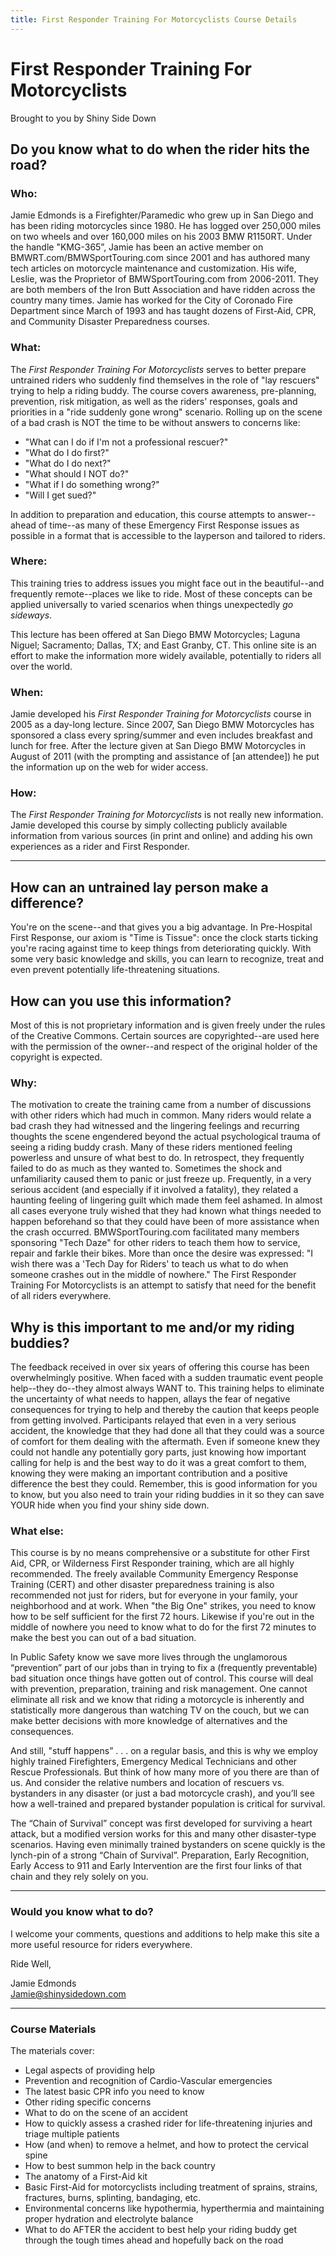 ```yaml
---
title: First Responder Training For Motorcyclists Course Details
---
```

# First Responder Training For Motorcyclists
Brought to you by Shiny Side Down

## Do you know what to do when the rider hits the road?

### Who:

Jamie Edmonds is a Firefighter/Paramedic who grew up in San Diego and has been riding motorcycles since 1980. He has logged over 250,000 miles on two wheels and over 160,000 miles on his 2003 BMW R1150RT. Under the handle "KMG-365”, Jamie has been an active member on BMWRT.com/BMWSportTouring.com since 2001 and has authored many tech articles on motorcycle maintenance and customization. His wife, Leslie, was the Proprietor of BMWSportTouring.com from 2006-2011. They are both members of the Iron Butt Association and have ridden across the country many times. Jamie has worked for the City of Coronado Fire Department since March of 1993 and has taught dozens of First-Aid, CPR, and Community Disaster Preparedness courses.

### What:

The *First Responder Training For Motorcyclists*  serves to better prepare untrained riders who suddenly find themselves in the role of "lay rescuers" trying to help a riding buddy. The course covers awareness, pre-planning, prevention, risk mitigation, as well as the riders' responses, goals and priorities in a "ride suddenly gone wrong" scenario. Rolling up on the scene of a bad crash is NOT the time to be without answers to concerns like: 

* "What can I do if I'm not a professional rescuer?" 
* "What do I do first?" 
* "What do I do next?" 
* "What should I NOT do?" 
* "What if I do something wrong?" 
* "Will I get sued?" 

In addition to preparation and education, this course attempts to answer--ahead of time--as many of these Emergency First Response issues as possible in a format that is accessible to the layperson and tailored to riders.

### Where:

This training tries to address issues you might face out in the beautiful--and frequently remote--places we like to ride. Most of these concepts can be applied universally to varied scenarios when things unexpectedly _go sideways_. 

This lecture has been offered at San Diego BMW Motorcycles; Laguna Niguel; Sacramento; Dallas, TX; and East Granby, CT. This online site is an effort to make the information more widely available, potentially to riders all over the world.

### When:

Jamie developed his *First Responder Training for Motorcyclists* course in 2005 as a day-long lecture. Since 2007, San Diego BMW Motorcycles has sponsored a class every spring/summer and even includes breakfast and lunch for free. After the lecture given at San Diego BMW Motorcycles in August of 2011 (with the prompting and assistance of [an attendee]) he put the information up on the web for wider access.

### How:

The *First Responder Training for Motorcyclists* is not really new information. Jamie developed this course by simply collecting publicly available information from various sources (in print and online) and adding his own experiences as a rider and First Responder.

---

## How can an untrained lay person make a difference?

You're on the scene--and that gives you a big advantage. In Pre-Hospital First Response, our axiom is "Time is Tissue": once the clock starts ticking you're racing against time to keep things from deteriorating quickly. With some very basic knowledge and skills, you can learn to recognize, treat and even prevent potentially life-threatening situations.

## How can you use this information?

Most of this is not proprietary information and is given freely under the rules of the Creative Commons. Certain sources are copyrighted--are used here with the permission of the owner--and respect of the original holder of the copyright is expected.

### Why:

The motivation to create the training came from a number of discussions with other riders which had much in common. Many riders would relate a bad crash they had witnessed and the lingering feelings and recurring thoughts the scene engendered beyond the actual psychological trauma of seeing a riding buddy crash. Many of these riders mentioned feeling powerless and unsure of what best to do. In retrospect, they frequently failed to do as much as they wanted to. Sometimes the shock and unfamiliarity caused them to panic or just freeze up. Frequently, in a very serious accident (and especially if it involved a fatality), they related a haunting feeling of lingering guilt which made them feel ashamed. In almost all cases everyone truly wished that they had known what things needed to happen beforehand so that they could have been of more assistance when the crash occurred. BMWSportTouring.com facilitated many members sponsoring "Tech Daze" for other riders to teach them how to service, repair and farkle their bikes. More than once the desire was expressed: "I wish there was a 'Tech Day for Riders' to teach us what to do when someone crashes out in the middle of nowhere." The First Responder Training For Motorcyclists is an attempt to satisfy that need for the benefit of all riders everywhere.

## Why is this important to me and/or my riding buddies? 

The feedback received in over six years of offering this course has been overwhelmingly positive. When faced with a sudden traumatic event people help--they do--they almost always WANT to. This training helps to eliminate the uncertainty of what needs to happen, allays the fear of negative consequences for trying to help and thereby the caution that keeps people from getting involved. Participants relayed that even in a very serious accident, the knowledge that they had done all that they could was a source of comfort for them dealing with the aftermath. Even if someone knew they could not handle any potentially gory parts, just knowing how important calling for help is and the best way to do it was a great comfort to them, knowing they were making an important contribution and a positive difference the best they could. Remember, this is good information for you to know, but you also need to train your riding buddies in it so they can save YOUR hide when you find your shiny side down.

### What else:

This course is by no means comprehensive or a substitute for other First Aid, CPR, or Wilderness First Responder training, which are all highly recommended. The freely available Community Emergency Response Training (CERT) and other disaster preparedness training is also recommended not just for riders, but for everyone in your family, your neighborhood and at work. When "the Big One" strikes, you need to know how to be self sufficient for the first 72 hours. Likewise if you're out in the middle of nowhere you need to know what to do for the first 72 minutes to make the best you can out of a bad situation.

In Public Safety know we save more lives through the unglamorous “prevention” part of our jobs than in trying to fix a (frequently preventable) bad situation once things have gotten out of control. This course will deal with prevention, preparation, training and risk management. One cannot eliminate all risk and we know that riding a motorcycle is inherently and statistically more dangerous than watching TV on the couch, but we can make better decisions with more knowledge of alternatives and the consequences.

And still, "stuff happens” . . . on a regular basis, and this is why we employ highly trained Firefighters, Emergency Medical Technicians and other Rescue Professionals. But think of how many more of you there are than of us. And consider the relative numbers and location of rescuers vs. bystanders in any disaster (or just a bad motorcycle crash), and you’ll see how a well-trained and prepared bystander population is critical for survival.

The “Chain of Survival” concept was first developed for surviving a heart attack, but a modified version works for this and many other disaster-type scenarios. Having even minimally trained bystanders on scene quickly is the lynch-pin of a strong “Chain of Survival”. Preparation, Early Recognition, Early Access to 911 and Early Intervention are the first four links of that chain and they rely solely on you.

--- 

### Would you know what to do?

I welcome your comments, questions and additions to help make this site a more useful resource for riders everywhere.

Ride Well,

Jamie Edmonds  
Jamie@shinysidedown.com

---

### Course Materials

The materials cover:

* Legal aspects of providing help
* Prevention and recognition of Cardio-Vascular emergencies
* The latest basic CPR info you need to know
* Other riding specific concerns
* What to do on the scene of an accident
* How to quickly assess a crashed rider for life-threatening injuries and triage multiple patients
* How (and when) to remove a helmet, and how to protect the cervical spine
* How to best summon help in the back country
* The anatomy of a First-Aid kit
* Basic First-Aid for motorcyclists including treatment of sprains, strains, fractures, burns, splinting, bandaging, etc.
* Environmental concerns like hypothermia, hyperthermia and maintaining proper hydration and electrolyte balance
* What to do AFTER the accident to best help your riding buddy get through the tough times ahead and hopefully back on the road

